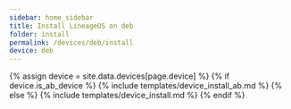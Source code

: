 ```yaml
---
sidebar: home_sidebar
title: Install LineageOS on deb
folder: install
permalink: /devices/deb/install
device: deb
---
```

{% assign device = site.data.devices[page.device] %}
{% if device.is_ab_device %}
{% include templates/device_install_ab.md %}
{% else %}
{% include templates/device_install.md %}
{% endif %}

